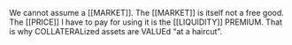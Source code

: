 We cannot assume a [[MARKET]]. The [[MARKET]] is itself not a free good. The [[PRICE]] I have to pay for using it is the [[LIQUIDITY]] PREMIUM. That is why COLLATERALized assets are VALUEd “at a haircut”.